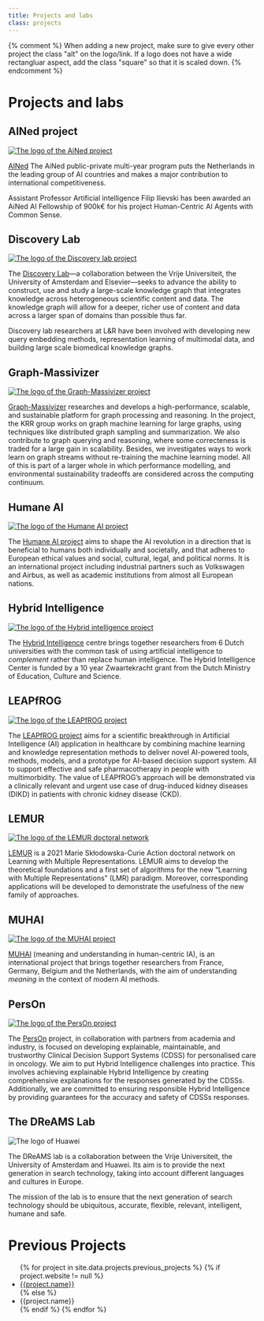 ```yaml
---
title: Projects and labs
class: projects
---
```


{% comment %}
When adding a new project, make sure to give every other project the class "alt" on the logo/link. If a logo does not have a wide rectangluar aspect, add the class "square" so that it is scaled down.
{% endcomment %}

# Projects and labs

## AINed project

<a class="logo alt" href="[https://vu.nl/en/news/2024/nwo-ained-fellowship-grant-awarded-to-filip-ilievski]"><img src="/images/projects/AiNed.svg" title="The logo of the AiNed project"></a>

[AINed](https://vu.nl/en/news/2024/nwo-ained-fellowship-grant-awarded-to-filip-ilievski/) The AiNed public-private multi-year program puts the Netherlands in the leading group of AI countries and makes a major contribution to international competitiveness. 

Assistant Professor Artificial intelligence Filip Ilievski has been awarded an AiNed AI Fellowship of 900k€ for his project Human-Centric AI Agents with Common Sense.

## Discovery Lab

<a class="logo" href="https://www.discoverylab.ai/"><img src="/images/projects/discobery_lab.png" title="The logo of the Discovery lab project"></a>

The [Discovery Lab](https://www.discoverylab.ai/)&mdash;a collaboration between the Vrije Universiteit, the University of Amsterdam and Elsevier&mdash;seeks to advance the ability to construct, use and study a large-scale knowledge graph that integrates knowledge across heterogeneous scientific content and data. The knowledge graph will allow for a deeper, richer use of content and data across a larger span of domains than possible thus far.

Discovery lab researchers at L&R have been involved with developing new query embedding methods, representation learning of multimodal data, and building large scale biomedical knowledge graphs.

## Graph-Massivizer

<a class="logo alt" href="https://www.discoverylab.ai/"><img src="/images/projects/Graph-Massivizer.png" title="The logo of the Graph-Massivizer project"></a>

[Graph-Massivizer](https://graph-massivizer.eu/) researches and develops a high-performance, scalable, and sustainable platform for graph processing and reasoning. 
In the project, the KRR group works on graph machine learning for large graphs, using techniques like distributed graph sampling and summarization.
We also contribute to graph querying and reasoning, where some correcteness is traded for a large gain in scalability.
Besides, we investigates ways to work learn on graph streams without re-training the machine learning model.
All of this is part of a larger whole in which performance modelling, and environmental sustainability tradeoffs are considered across the computing continuum.

## Humane AI

<a class="logo" href="https://www.humane-ai.eu/"><img src="/images/projects/humane_ai.svg" title="The logo of the Humane AI project"></a>

The [Humane AI project](https://www.humane-ai.eu/) aims to shape the AI revolution in a direction that is beneficial to humans both individually and societally, and that adheres to European ethical values and social, cultural, legal, and political norms. It is an international project including industrial partners such as Volkswagen and Airbus, as well as academic institutions from almost all European nations.

## Hybrid Intelligence

<a class="logo alt" href="https://www.hybrid-intelligence-centre.nl/"><img src="/images/projects/hybrid_intelligence.jpg" title="The logo of the Hybrid intelligence project"></a>

The [Hybrid Intelligence](https://www.hybrid-intelligence-centre.nl/) centre brings together researchers from 6 Dutch universities with the common task of using artificial intelligence to _complement_ rather than replace human intelligence. The Hybrid Intelligence Center is funded by a 10 year Zwaartekracht grant from the Dutch Ministry of Education, Culture and Science.

## LEAPfROG

<a class="logo" href="https://www.pharmacoinformaticslab.nl/leapfrog/"><img src="/images/projects/leapfrog.png" title="The logo of the LEAPfROG project"></a>

The [LEAPfROG project](https://www.pharmacoinformaticslab.nl/leapfrog/)  aims for a scientific breakthrough in Artificial Intelligence (AI) application in healthcare by combining machine learning and knowledge representation methods to deliver novel AI-powered tools, methods, models, and a prototype for AI-based decision support system. All to support effective and safe pharmacotherapy in people with multimorbidity. The value of LEAPfROG’s approach will be demonstrated via a clinically relevant and urgent use case of drug-induced kidney diseases (DIKD) in patients with chronic kidney disease (CKD).

## LEMUR

<a class="logo alt" href="https://lemur-dn.github.io/"><img src="/images/projects/lemur.png" title="The logo of the LEMUR doctoral network"/></a>

[LEMUR](https://lemur-dn.github.io/) is a 2021 Marie Skłodowska-Curie Action doctoral network on Learning with Multiple Representations. LEMUR aims to develop the theoretical foundations and a first set of algorithms for the new “Learning with Multiple Representations” (LMR) paradigm. Moreover, corresponding applications will be developed to demonstrate the usefulness of the new family of approaches.

## MUHAI

<a class="logo" href="https://muhai.univiu.org/"><img src="/images/projects/muhai.png" title="The logo of the MUHAI project"></a>

[MUHAI](https://muhai.univiu.org/) (meaning and understanding in human-centric IA), is an international project that brings together researchers from France, Germany, Belgium and the Netherlands, with the aim of understanding _meaning_ in the context of modern AI methods.

## PersOn
<a class="logo alt" href="http://www.personalisedcareinoncology.nl/"><img src="/images/projects/PersOn_logo.png" title="The logo of the PersOn project"></a>

The [PersOn](https://www.personalisedcareinoncology.nl/) project, in collaboration with partners from academia and industry, is focused on developing explainable, maintainable, and trustworthy Clinical Decision Support Systems (CDSS) for personalised care in oncology.  We aim to put Hybrid Intelligence challenges into practice. This involves achieving explainable Hybrid Intelligence by creating comprehensive explanations for the responses generated by the CDSSs. Additionally, we are committed to ensuring responsible Hybrid Intelligence by providing guarantees for the accuracy and safety of CDSSs responses.


## The DReAMS Lab

<span class="logo square"><img src="/images/projects/Huawei_Standard_logo.svg" title="The logo of Huawei"></span>

The DReAMS lab is a collaboration between the Vrije Universiteit, the University of Amsterdam and Huawei. Its aim is to provide the next generation in search technology, taking into account different languages and cultures in Europe. 

The mission of the lab is to ensure that the next generation of search technology should be ubiquitous, accurate, flexible, relevant, intelligent, humane and safe.

# Previous Projects

<ul>
{% for project in site.data.projects.previous_projects %}
  {% if project.website != null %}
    <li><a href="{{project.website}}">{{project.name}}</a></li>
  {% else %}
    <li>{{project.name}}</li>
  {% endif %}
{% endfor %}
</ul>
